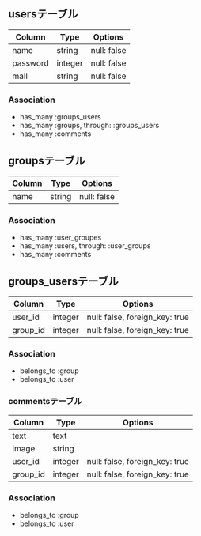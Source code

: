 ## usersテーブル

|Column|Type|Options|
|------|----|-------|
|name|string|null: false|
|password|integer|null: false|
|mail|string|null: false|

### Association
- has_many :groups_users
- has_many :groups, through: :groups_users
- has_many :comments

## groupsテーブル
|Column|Type|Options|
|------|----|-------|
|name|string|null: false|

### Association
- has_many :user_groupes
- has_many :users, through: :user_groups
- has_many :comments

## groups_usersテーブル
|Column|Type|Options|
|------|----|-------|
|user_id|integer|null: false, foreign_key: true|
|group_id|integer|null: false, foreign_key: true|

### Association
- belongs_to :group
- belongs_to :user

### commentsテーブル
|Column|Type|Options|
|------|----|-------|
|text|text||
|image|string||
|user_id|integer|null: false, foreign_key: true|
|group_id|integer|null: false, foreign_key: true|

### Association
- belongs_to :group
- belongs_to :user
